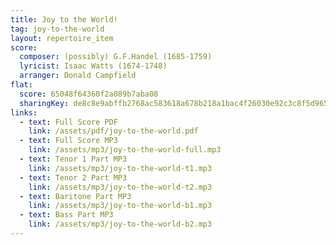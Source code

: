 ```yaml
---
title: Joy to the World!
tag: joy-to-the-world
layout: repertoire_item
score:
  composer: (possibly) G.F.Handel (1685-1759)
  lyricist: Isaac Watts (1674-1748)
  arranger: Donald Campfield
flat:
  score: 65048f64360f2a089b7aba08
  sharingKey: de8c8e9abffb2768ac583618a678b218a1bac4f26030e92c3c8f5d965de01f19f3787bad8944f5f8aca1514d5428f06408d7596066ddeedcf740764ceb09e887
links:
  - text: Full Score PDF
    link: /assets/pdf/joy-to-the-world.pdf
  - text: Full Score MP3
    link: /assets/mp3/joy-to-the-world-full.mp3
  - text: Tenor 1 Part MP3
    link: /assets/mp3/joy-to-the-world-t1.mp3
  - text: Tenor 2 Part MP3
    link: /assets/mp3/joy-to-the-world-t2.mp3
  - text: Baritone Part MP3
    link: /assets/mp3/joy-to-the-world-b1.mp3
  - text: Bass Part MP3
    link: /assets/mp3/joy-to-the-world-b2.mp3
---
```


